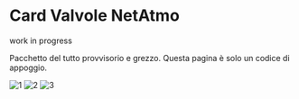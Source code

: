 # Card Valvole NetAtmo
work in progress 

Pacchetto del tutto provvisorio e grezzo. 
Questa pagina è solo un codice di appoggio.

![1](https://user-images.githubusercontent.com/48358142/152163570-97cee450-8266-4d0c-b043-5c1bbbc6e223.jpg)
![2](https://user-images.githubusercontent.com/48358142/152163584-55ee6413-ec8f-48b1-87e6-b8825fb51a72.jpg)
![3](https://user-images.githubusercontent.com/48358142/152163599-9e9d4c09-5fdd-454f-8316-31d9f183bea5.jpg)
